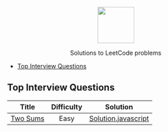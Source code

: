 <p align="center">
    <a href="https://leetcode.com/wmemorgan/">
        <img height=85 src="https://upload.wikimedia.org/wikipedia/commons/0/0a/LeetCode_Logo_black_with_text.svg">
    </a>
    <p align="center">Solutions to LeetCode problems</p>
</p>

- [Top Interview Questions](#top-interview-questions)

## Top Interview Questions

| Title | Difficulty | Solution |
| :---: | :--------: | :------: |
| [Two Sums](https://leetcode.com/problems/two-sum) | Easy | [Solution.javascript](https://github.com/wmemorgan/LeetCode_solutions/blob/master/twoSums.js) |
